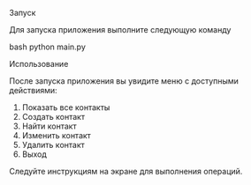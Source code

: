 Запуск

Для запуска приложения выполните следующую команду

bash
python main.py

Использование

После запуска приложения вы увидите меню с доступными действиями:

1. Показать все контакты 
2. Создать контакт 
3. Найти контакт 
4. Изменить контакт 
5. Удалить контакт 
6. Выход

Следуйте инструкциям на экране для выполнения операций.
